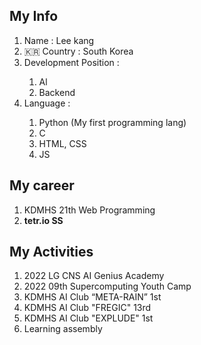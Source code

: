 <h2> My Info </h2>
<ol>
  <li>Name : Lee kang </li>
  <li>🇰🇷 Country : South Korea</li>
  <li>Development Position : </li>
  <ol> 
    <li>Al</li>
    <li>Backend</li>
  </ol>
  <li>Language :</li>
  <ol>
    <li>Python (My first programming lang)</li>
    <li>C</li>
    <li>HTML, CSS</li>
    <li>JS</li>
  </ol>
  </ol>
  
  <h2>My career</h2>
  <ol>
  <li>KDMHS 21th Web Programming</li>
  <li> <b>tetr.io SS</b></li>
  </ol>
  
  <h2>My Activities</h2>
  <ol>
  <li>2022 LG CNS AI Genius Academy</li>
  <li>2022 09th Supercomputing Youth Camp</li>
  <li>KDMHS AI Club “META-RAIN” 1st</li>
  <li>KDMHS AI Club "FREGIC" 13rd</li>
  <li>KDMHS AI Club "EXPLUDE" 1st</li>
  <li>Learning assembly</li>
  </ol>
